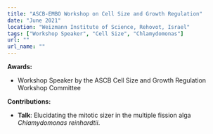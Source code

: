 ```yaml
---
title: "ASCB-EMBO Workshop on Cell Size and Growth Regulation"
date: "June 2021"
location: "Weizmann Institute of Science, Rehovot, Israel"
tags: ["Workshop Speaker", "Cell Size", "Chlamydomonas"]
url: ""
url_name: ""
---
```


**Awards:**
- Workshop Speaker by the ASCB Cell Size and Growth Regulation Workshop Committee  

**Contributions:**
- **Talk**: Elucidating the mitotic sizer in the multiple fission alga *Chlamydomonas reinhardtii*.
